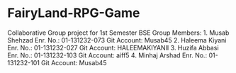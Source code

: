 # FairyLand-RPG-Game
Collaborative Group project for 1st Semester BSE
Group Members:
    1. Musab Shehzad
        Enr. No.: 01-131232-073
        Git Account: Musab45
    2. Haleema Kiyani
        Enr. No.: 01-131232-027
        Git Account: HALEEMAKIYANII
    3. Huzifa Abbasi
        Enr. No.: 01-131232-103
        Git Account: aiff5
    4. Minhaj Arshad
        Enr. No.: 01-131232-101
        Git Account: Musab45